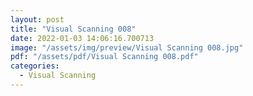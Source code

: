 ```yaml
---
layout: post
title: "Visual Scanning 008"
date: 2022-01-03 14:06:16.700713
image: "/assets/img/preview/Visual Scanning 008.jpg"
pdf: "/assets/pdf/Visual Scanning 008.pdf"
categories:
  - Visual Scanning 
---
```

